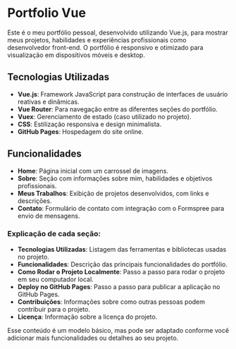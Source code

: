 # Portfolio Vue

Este é o meu portfólio pessoal, desenvolvido utilizando Vue.js, para mostrar meus projetos, habilidades e experiências profissionais como desenvolvedor front-end. O portfólio é responsivo e otimizado para visualização em dispositivos móveis e desktop.

## Tecnologias Utilizadas

- **Vue.js**: Framework JavaScript para construção de interfaces de usuário reativas e dinâmicas.
- **Vue Router**: Para navegação entre as diferentes seções do portfólio.
- **Vuex**: Gerenciamento de estado (caso utilizado no projeto).
- **CSS**: Estilização responsiva e design minimalista.
- **GitHub Pages**: Hospedagem do site online.

## Funcionalidades

- **Home**: Página inicial com um carrossel de imagens.
- **Sobre**: Seção com informações sobre mim, habilidades e objetivos profissionais.
- **Meus Trabalhos**: Exibição de projetos desenvolvidos, com links e descrições.
- **Contato**: Formulário de contato com integração com o Formspree para envio de mensagens.



### Explicação de cada seção:

- **Tecnologias Utilizadas**: Listagem das ferramentas e bibliotecas usadas no projeto.
- **Funcionalidades**: Descrição das principais funcionalidades do portfólio.
- **Como Rodar o Projeto Localmente**: Passo a passo para rodar o projeto em seu computador local.
- **Deploy no GitHub Pages**: Passo a passo para publicar a aplicação no GitHub Pages.
- **Contribuições**: Informações sobre como outras pessoas podem contribuir para o projeto.
- **Licença**: Informação sobre a licença do projeto.

Esse conteúdo é um modelo básico, mas pode ser adaptado conforme você adicionar mais funcionalidades ou detalhes ao seu projeto.
